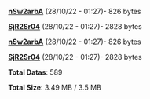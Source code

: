 [**nSw2arbA**](/data/nSw2arbA.txt) (28/10/22 - 01:27)- 826 bytes

[**SjR2Sr04**](/data/SjR2Sr04.txt) (28/10/22 - 01:27)- 2828 bytes

[**nSw2arbA**](/data/nSw2arbA.txt) (28/10/22 - 01:27)- 826 bytes

[**SjR2Sr04**](/data/SjR2Sr04.txt) (28/10/22 - 01:27)- 2828 bytes

**Total Datas**: 589

**Total Size**: 3.49 MB / 3.5 MB